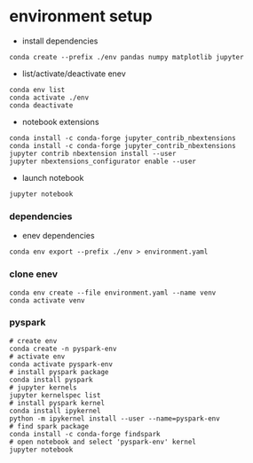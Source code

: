 # environment setup
* install dependencies
```console
conda create --prefix ./env pandas numpy matplotlib jupyter
```

* list/activate/deactivate enev
```console
conda env list
conda activate ./env
conda deactivate
```
* notebook extensions
```console
conda install -c conda-forge jupyter_contrib_nbextensions
conda install -c conda-forge jupyter_contrib_nbextensions
jupyter contrib nbextension install --user
jupyter nbextensions_configurator enable --user
```
* launch notebook
```console
jupyter notebook
```

### dependencies
* enev dependencies
```console
conda env export --prefix ./env > environment.yaml
```

### clone enev
```console
conda env create --file environment.yaml --name venv
conda activate venv
```

### pyspark
```console
# create env
conda create -n pyspark-env
# activate env
conda activate pyspark-env
# install pyspark package
conda install pyspark
# jupyter kernels
jupyter kernelspec list
# install pyspark kernel
conda install ipykernel
python -m ipykernel install --user --name=pyspark-env
# find spark package
conda install -c conda-forge findspark
# open notebook and select 'pyspark-env' kernel
jupyter notebook
```